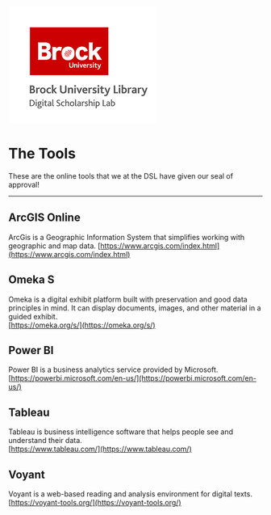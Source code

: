 ![DSL Logo](dsl_logo.png)

# The Tools  
These are the online tools that we at the DSL have given our seal of approval!  

-----

## ArcGIS Online
ArcGis is a Geographic Information System that simplifies working with geographic and map data.
[https://www.arcgis.com/index.html](https://www.arcgis.com/index.html)

## Omeka S  
Omeka is a digital exhibit platform built with preservation and good data principles in mind. It can display documents, images, and other material in a guided exhibit.  
[https://omeka.org/s/](https://omeka.org/s/)  
  
## Power BI  
Power BI is a business analytics service provided by Microsoft.  
[https://powerbi.microsoft.com/en-us/](https://powerbi.microsoft.com/en-us/)  

## Tableau  
Tableau is business intelligence software that helps people see and understand their data.  
[https://www.tableau.com/](https://www.tableau.com/)  
  
## Voyant  
Voyant is a web-based reading and analysis environment for digital texts.  
[https://voyant-tools.org/](https://voyant-tools.org/)  
  
